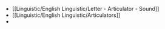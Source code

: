 - [[Linguistic/English Linguistic/Letter - Articulator - Sound]]
- [[Linguistic/English Linguistic/Articulators]]
-